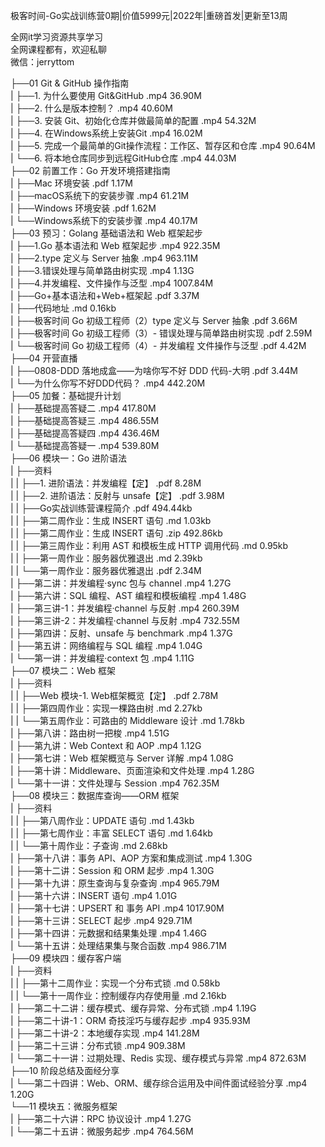 极客时间-Go实战训练营0期|价值5999元|2022年|重磅首发|更新至13周

全网it学习资源共享学习<br>全网课程都有，欢迎私聊<br>微信：jerryttom<br>

├──01 Git &amp; GitHub 操作指南<br> | ├──1. 为什么要使用 Git&amp;GitHub .mp4 36.90M<br> | ├──2. 什么是版本控制？ .mp4 40.60M<br> | ├──3. 安装 Git、初始化仓库并做最简单的配置 .mp4 54.32M<br> | ├──4. 在Windows系统上安装Git .mp4 16.02M<br> | ├──5. 完成一个最简单的Git操作流程：工作区、暂存区和仓库 .mp4 90.64M<br> | └──6. 将本地仓库同步到远程GitHub仓库 .mp4 44.03M<br> ├──02 前置工作：Go 开发环境搭建指南<br> | ├──Mac 环境安装 .pdf 1.17M<br> | ├──macOS系统下的安装步骤 .mp4 61.21M<br> | ├──Windows 环境安装 .pdf 1.62M<br> | └──Windows系统下的安装步骤 .mp4 40.17M<br> ├──03 预习：Golang 基础语法和 Web 框架起步<br> | ├──1.Go 基本语法和 Web 框架起步 .mp4 922.35M<br> | ├──2.type 定义与 Server 抽象 .mp4 963.11M<br> | ├──3.错误处理与简单路由树实现 .mp4 1.13G<br> | ├──4.并发编程、文件操作与泛型 .mp4 1007.84M<br> | ├──Go+基本语法和+Web+框架起 .pdf 3.37M<br> | ├──代码地址 .md 0.16kb<br> | ├──极客时间 Go 初级工程师（2）type 定义与 Server 抽象 .pdf 3.66M<br> | ├──极客时间 Go 初级工程师（3）- 错误处理与简单路由树实现 .pdf 2.59M<br> | └──极客时间 Go 初级工程师（4）- 并发编程 文件操作与泛型 .pdf 4.42M<br> ├──04 开营直播<br> | ├──0808-DDD 落地成盒——为啥你写不好 DDD 代码-大明 .pdf 3.44M<br> | └──为什么你写不好DDD代码？ .mp4 442.20M<br> ├──05 加餐：基础提升计划<br> | ├──基础提高答疑二 .mp4 417.80M<br> | ├──基础提高答疑三 .mp4 486.55M<br> | ├──基础提高答疑四 .mp4 436.46M<br> | └──基础提高答疑一 .mp4 539.80M<br> ├──06 模块一：Go 进阶语法<br> | ├──资料<br> | | ├──1. 进阶语法：并发编程【定】 .pdf 8.28M<br> | | ├──2. 进阶语法：反射与 unsafe【定】 .pdf 3.98M<br> | | ├──Go实战训练营课程简介 .pdf 494.44kb<br> | | ├──第二周作业：生成 INSERT 语句 .md 1.03kb<br> | | ├──第二周作业：生成 INSERT 语句 .zip 492.86kb<br> | | ├──第三周作业：利用 AST 和模板生成 HTTP 调用代码 .md 0.95kb<br> | | ├──第一周作业：服务器优雅退出 .md 2.39kb<br> | | └──第一周作业：服务器优雅退出 .pdf 2.34M<br> | ├──第二讲：并发编程·sync 包与 channel .mp4 1.27G<br> | ├──第六讲：SQL 编程、AST 编程和模板编程 .mp4 1.48G<br> | ├──第三讲-1：并发编程·channel 与反射 .mp4 260.39M<br> | ├──第三讲-2：并发编程·channel 与反射 .mp4 732.55M<br> | ├──第四讲：反射、unsafe 与 benchmark .mp4 1.37G<br> | ├──第五讲：网络编程与 SQL 编程 .mp4 1.04G<br> | └──第一讲：并发编程·context 包 .mp4 1.11G<br> ├──07 模块二：Web 框架<br> | ├──资料<br> | | ├──Web 模块-1. Web框架概览【定】 .pdf 2.78M<br> | | ├──第四周作业：实现一棵路由树 .md 2.27kb<br> | | └──第五周作业：可路由的 Middleware 设计 .md 1.78kb<br> | ├──第八讲：路由树一把梭 .mp4 1.51G<br> | ├──第九讲：Web Context 和 AOP .mp4 1.12G<br> | ├──第七讲：Web 框架概览与 Server 详解 .mp4 1.08G<br> | ├──第十讲：Middleware、页面渲染和文件处理 .mp4 1.28G<br> | └──第十一讲：文件处理与 Session .mp4 762.35M<br> ├──08 模块三：数据库查询——ORM 框架<br> | ├──资料<br> | | ├──第八周作业：UPDATE 语句 .md 1.43kb<br> | | ├──第七周作业：丰富 SELECT 语句 .md 1.64kb<br> | | └──第十周作业：子查询 .md 2.68kb<br> | ├──第十八讲：事务 API、AOP 方案和集成测试 .mp4 1.30G<br> | ├──第十二讲：Session 和 ORM 起步 .mp4 1.30G<br> | ├──第十九讲：原生查询与复杂查询 .mp4 965.79M<br> | ├──第十六讲：INSERT 语句 .mp4 1.01G<br> | ├──第十七讲：UPSERT 和 事务 API .mp4 1017.90M<br> | ├──第十三讲：SELECT 起步 .mp4 929.71M<br> | ├──第十四讲：元数据和结果集处理 .mp4 1.46G<br> | └──第十五讲：处理结果集与聚合函数 .mp4 986.71M<br> ├──09 模块四：缓存客户端<br> | ├──资料<br> | | ├──第十二周作业：实现一个分布式锁 .md 0.58kb<br> | | └──第十一周作业：控制缓存内存使用量 .md 2.16kb<br> | ├──第二十二讲：缓存模式、缓存异常、分布式锁 .mp4 1.19G<br> | ├──第二十讲-1：ORM 奇技淫巧与缓存起步 .mp4 935.93M<br> | ├──第二十讲-2：本地缓存实现 .mp4 141.28M<br> | ├──第二十三讲：分布式锁 .mp4 909.38M<br> | └──第二十一讲：过期处理、Redis 实现、缓存模式与异常 .mp4 872.63M<br> ├──10 阶段总结及面经分享<br> | └──第二十四讲：Web、ORM、缓存综合运用及中间件面试经验分享 .mp4 1.20G<br> └──11 模块五：微服务框架<br> | ├──第二十六讲：RPC 协议设计 .mp4 1.27G<br> | └──第二十五讲：微服务起步 .mp4 764.56M